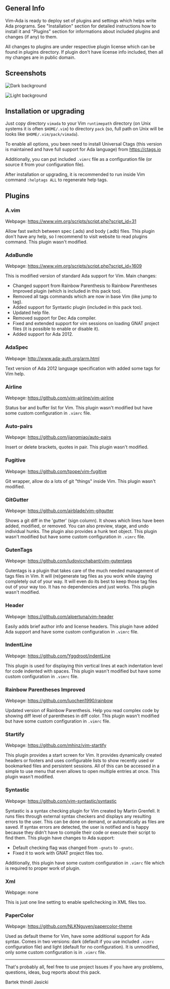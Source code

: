 ## General Info

Vim-Ada is ready to deploy set of plugins and settings which helps write Ada
programs. See "Installation" section for detailed instructions how to install
it and "Plugins" section for informations about included plugins and changes
(if any) to them.

All changes to plugins are under respective plugin license which can be found
in plugins directory. If plugin don't have license info included, then all my
changes are in public domain.

## Screenshots

![Dark background](screens/dark.png)

![Light background](screens/light.png)

## Installation or upgrading

Just copy directory `vimada` to your Vim `runtimepath` directory (on Unix
systems it is often `$HOME/.vim`) to directory `pack` (so, full path on Unix
will be looks like `$HOME/.vim/pack/vimada`).

To enable all options, you been need to install Universal Ctags (this version
is maintained and have full support for Ada language) from https://ctags.io

Additionally, you can put included `.vimrc` file as a configuration file (or
source it from your configuration file).

After installation or upgrading, it is recommended to run inside Vim command
`:helptags ALL` to regenerate help tags.

## Plugins

### A.vim

Webpage: https://www.vim.org/scripts/script.php?script_id=31

Allow fast switch between spec (.ads) and body (.adb) files. This plugin don't
have any help, so I recommend to visit website to read plugins command. This
plugin wasn't modified.

### AdaBundle

Webpage: https://www.vim.org/scripts/script.php?script_id=1609

This is modified version of standard Ada support for Vim. Main changes:

- Changed support from Rainbow Parenthesis to Rainbow Parentheses Improved
  plugin (which is included in this pack too).
- Removed all tags commands which are now in base Vim (like jump to tag).
- Added support for Syntastic plugin (included in this pack too).
- Updated help file.
- Removed support for Dec Ada compiler.
- Fixed and extended support for vim sessions on loading GNAT project files
  (it is possible to enable or disable it).
- Added support for Ada 2012.

### AdaSpec

Webpage: http://www.ada-auth.org/arm.html

Text version of Ada 2012 language specification with added some tags for
Vim help.

### Airline

Webpage: https://github.com/vim-airline/vim-airline

Status bar and buffer list for Vim. This plugin wasn't modified but have some
custom configuration in `.vimrc` file.

### Auto-pairs

Webpage: https://github.com/jiangmiao/auto-pairs

Insert or delete brackets, quotes in pair. This plugin wasn't modified.

### Fugitive

Webpage: https://github.com/tpope/vim-fugitive

Git wrapper, allow do a lots of git "things" inside Vim. This plugin wasn't
modified.

### GitGutter

Webpage: https://github.com/airblade/vim-gitgutter

Shows a git diff in the 'gutter' (sign column). It shows which lines have been
added, modified, or removed. You can also preview, stage, and undo individual
hunks. The plugin also provides a hunk text object. This plugin wasn't
modified but have some custom configuration in `.vimrc` file.

### GutenTags

Webpage: https://github.com/ludovicchabant/vim-gutentags

Gutentags is a plugin that takes care of the much needed management of tags
files in Vim. It will (re)generate tag files as you work while staying
completely out of your way. It will even do its best to keep those tag files
out of your way too. It has no dependencies and just works. This plugin wasn't
modified.

### Header

Webpage: https://github.com/alpertuna/vim-header

Easily adds brief author info and license headers. This plugin have added Ada
support and have some custom configuration in `.vimrc` file.

### IndentLine

Webpage: https://github.com/Yggdroot/indentLine

This plugin is used for displaying thin vertical lines at each indentation
level for code indented with spaces. This plugin wasn't modified but have some
custom configuration in `.vimrc` file.

### Rainbow Parentheses Improved

Webpage: https://github.com/luochen1990/rainbow

Updated version of Rainbow Parenthesis. Help you read complex code by showing
diff level of parentheses in diff color. This plugin wasn't modified but have
some custom configuration in `.vimrc` file.

### Startify

Webpage: https://github.com/mhinz/vim-startify

This plugin provides a start screen for Vim. It provides dynamically created
headers or footers and uses configurable lists to show recently used or
bookmarked files and persistent sessions. All of this can be accessed in a
simple to use menu that even allows to open multiple entries at once. This
plugin wasn't modified.

### Syntastic

Webpage: https://github.com/vim-syntastic/syntastic

Syntastic is a syntax checking plugin for Vim created by Martin Grenfell. It
runs files through external syntax checkers and displays any resulting errors
to the user. This can be done on demand, or automatically as files are saved.
If syntax errors are detected, the user is notified and is happy because they
didn't have to compile their code or execute their script to find them. This
plugin have changes to Ada support:

- Default checking flag was changed from `-gnats` to `-gnatc`.
- Fixed it to work with GNAT project files too.

Additionally, this plugin have some custom configuration in `.vimrc` file
which is required to proper work of plugin.

### Xml

Webpage: none

This is just one line setting to enable spellchecking in XML files too.

### PaperColor

Webpage: https://github.com/NLKNguyen/papercolor-theme

Used as default theme for Vim, have some additional support for Ada syntax.
Comes in two versions: dark (default if you use included `.vimrc`
configuration file) and light (default for no configuration). It is unmodified,
only some custom configuration is in `.vimrc` file.

-------

That's probably all, feel free to use project Issues if you have any
problems, questions, ideas, bug reports about this pack.

Bartek thindil Jasicki
